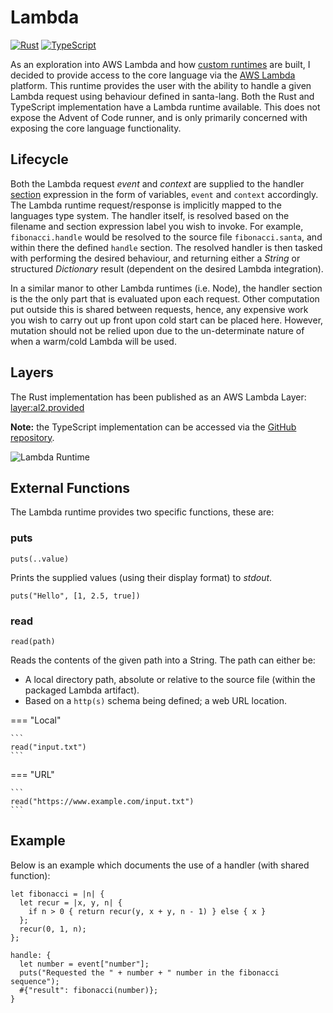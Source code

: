# Lambda

[![Rust](https://img.shields.io/badge/rust-%23000000.svg?style=for-the-badge&logo=rust&logoColor=white)](https://github.com/eddmann/santa-lang-rs/tree/main/runtime/lambda) [![TypeScript](https://img.shields.io/badge/typescript-%23007ACC.svg?style=for-the-badge&logo=typescript&logoColor=white)](https://github.com/eddmann/santa-lang-ts/tree/main/src/lambda)

As an exploration into AWS Lambda and how [custom runtimes](https://docs.aws.amazon.com/lambda/latest/dg/runtimes-api.html) are built, I decided to provide access to the core language via the [AWS Lambda](https://aws.amazon.com/lambda/) platform.
This runtime provides the user with the ability to handle a given Lambda request using behaviour defined in santa-lang.
Both the Rust and TypeScript implementation have a Lambda runtime available.
This does not expose the Advent of Code runner, and is only primarily concerned with exposing the core language functionality.

## Lifecycle

Both the Lambda request _event_ and _context_ are supplied to the handler [section](language.md#sections) expression in the form of variables, `event` and `context` accordingly.
The Lambda runtime request/response is implicitly mapped to the languages type system.
The handler itself, is resolved based on the filename and section expression label you wish to invoke.
For example, `fibonacci.handle` would be resolved to the source file `fibonacci.santa`, and within there the defined `handle` section.
The resolved handler is then tasked with performing the desired behaviour, and returning either a _String_ or structured _Dictionary_ result (dependent on the desired Lambda integration).

In a similar manor to other Lambda runtimes (i.e. Node), the handler section is the the only part that is evaluated upon each request.
Other computation put outside this is shared between requests, hence, any expensive work you wish to carry out up front upon cold start can be placed here.
However, mutation should not be relied upon due to the un-determinate nature of when a warm/cold Lambda will be used.

## Layers

The Rust implementation has been published as an AWS Lambda Layer: [layer:al2.provided]()

**Note:** the TypeScript implementation can be accessed via the [GitHub repository](https://github.com/eddmann/santa-lang-ts).

<img alt="Lambda Runtime" src="/assets/lambda-runtime.png" style="max-width:600px;margin:0 auto;display:block;" />

## External Functions

The Lambda runtime provides two specific functions, these are:

### puts

```
puts(..value)
```

Prints the supplied values (using their display format) to _stdout_.

```
puts("Hello", [1, 2.5, true])
```

### read

```
read(path)
```

Reads the contents of the given path into a String.
The path can either be:

- A local directory path, absolute or relative to the source file (within the packaged Lambda artifact).
- Based on a `http(s)` schema being defined; a web URL location.

=== "Local"

    ```
    read("input.txt")
    ```

=== "URL"

    ```
    read("https://www.example.com/input.txt")
    ```

## Example

Below is an example which documents the use of a handler (with shared function):

```
let fibonacci = |n| {
  let recur = |x, y, n| {
    if n > 0 { return recur(y, x + y, n - 1) } else { x }
  };
  recur(0, 1, n);
};

handle: {
  let number = event["number"];
  puts("Requested the " + number + " number in the fibonacci sequence");
  #{"result": fibonacci(number)};
}
```
